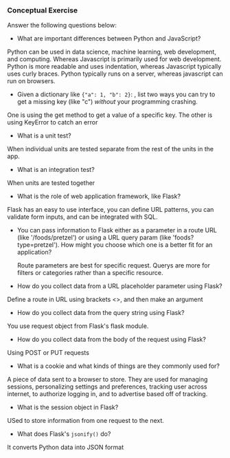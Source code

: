 ### Conceptual Exercise

Answer the following questions below:

- What are important differences between Python and JavaScript?

Python can be used in data science, machine learning, web development, and computing. Whereas Javascript is primarily used for web development. Python is more readable and uses indentation, whereas Javascript typically uses curly braces. Python typically runs on a server, whereas javascript can run on browsers.

- Given a dictionary like ``{"a": 1, "b": 2}``: , list two ways you
  can try to get a missing key (like "c") *without* your programming
  crashing.

One is using the get method to get a value of a specific key. The other is using KeyError to catch an error

- What is a unit test?

When individual units are tested separate from the rest of the units in the app.

- What is an integration test?

When units are tested together

- What is the role of web application framework, like Flask?

Flask has an easy to use interface, you can define URL patterns, you can validate form inputs, and can be integrated with SQL. 

- You can pass information to Flask either as a parameter in a route URL
  (like '/foods/pretzel') or using a URL query param (like
  'foods?type=pretzel'). How might you choose which one is a better fit
  for an application?

  Route parameters are best for specific request. Querys are more for filters or categories rather than a specific resource. 

- How do you collect data from a URL placeholder parameter using Flask?

Define a route in URL using brackets <>, and then make an argument

- How do you collect data from the query string using Flask?

You use request object from Flask's flask module.

- How do you collect data from the body of the request using Flask?

Using POST or PUT requests

- What is a cookie and what kinds of things are they commonly used for?

A piece of data sent to a browser to store. They are used for managing sessions, personalizing settings and preferences, tracking user across internet, to authorize logging in, and to advertise based off of tracking.

- What is the session object in Flask?

USed to store information from one request to the next. 

- What does Flask's `jsonify()` do?

It converts Python data into JSON format

